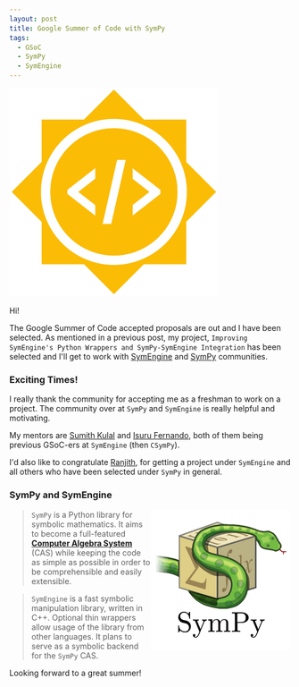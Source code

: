 ```yaml
---
layout: post
title: Google Summer of Code with SymPy
tags:
  - GSoC
  - SymPy
  - SymEngine
---
```


![GSoC 2015](/assets/GSoC.png)


Hi! 

The Google Summer of Code accepted proposals are out and I have been selected. As mentioned in a previous post, my project, `Improving SymEngine's Python Wrappers and SymPy-SymEngine Integration` has been selected and I'll get to work with [SymEngine](https://github.com/symengine/symengine) and [SymPy](https://github.com/sympy/sympy) communities.

### Exciting Times!

I really thank the community for accepting me as a freshman to work on a project. The community over at `SymPy` and `SymEngine` is really helpful and motivating.

My mentors are [Sumith Kulal](https://github.com/sumith1896) and [Isuru Fernando](https://github.com/isuruf), both of them being previous GSoC-ers at `SymEngine` (then `CSymPy`).

I'd also like to congratulate [Ranjith](https://github.com/ranjithkumar007), for getting a project under `SymEngine` and all others who have been selected under `SymPy` in general.

### SymPy and SymEngine

<img style="float: right" src="/assets/sympy.png">

> `SymPy` is a Python library for symbolic mathematics. It aims to become a full-featured **[Computer Algebra System](http://en.wikipedia.org/wiki/Computer_algebra_system)** (CAS) while keeping the code as simple as possible in order to be comprehensible and easily extensible.

> `SymEngine` is a fast symbolic manipulation library, written in C++. Optional thin wrappers allow usage of the library from other languages. It plans to serve as a symbolic backend for the `SymPy` CAS.

Looking forward to a great summer!
